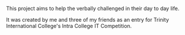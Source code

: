 This project aims to help the verbally challenged in their day to day life. 

It was created by me and three of my friends as an entry for Trinity International College's Intra College IT Competition.
